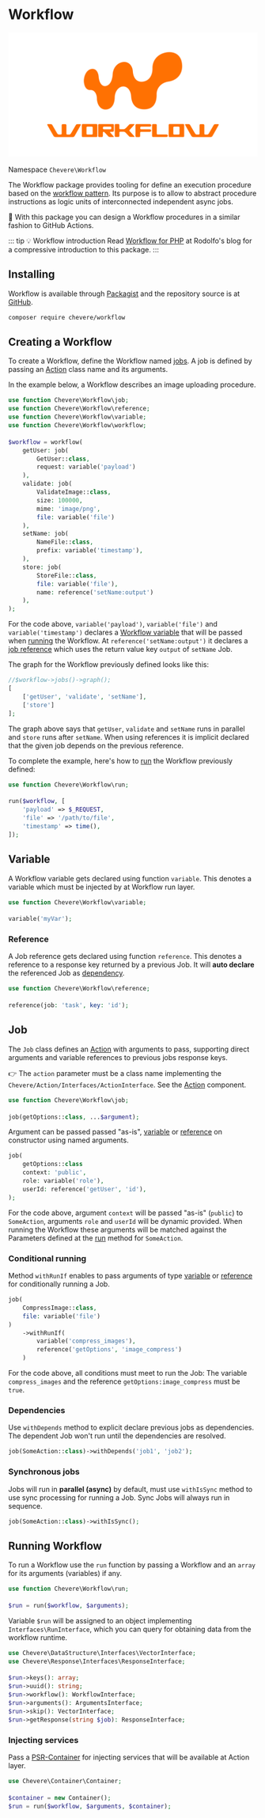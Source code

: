 # Workflow

![Workflow](../src/packages/workflow/workflow-logo.svg)

Namespace `Chevere\Workflow`

The Workflow package provides tooling for define an execution procedure based on the [workflow pattern](https://en.wikipedia.org/wiki/Workflow_pattern). Its purpose is to allow to abstract procedure instructions as logic units of interconnected independent async jobs.

👏 With this package you can design a Workflow procedures in a similar fashion to GitHub Actions.

::: tip 💡 Workflow introduction
 Read [Workflow for PHP](https://rodolfoberrios.com/2022/04/09/workflow-php/) at Rodolfo's blog for a compressive introduction to this package.
:::

## Installing

Workflow is available through [Packagist](https://packagist.org/packages/chevere/workflow) and the repository source is at [GitHub](https://github.com/chevere/workflow).

```sh
composer require chevere/workflow
```

## Creating a Workflow

To create a Workflow, define the Workflow named [jobs](#job). A job is defined by passing an [Action](../library/action.md) class name and its arguments.

In the example below, a Workflow describes an image uploading procedure.

```php
use function Chevere\Workflow\job;
use function Chevere\Workflow\reference;
use function Chevere\Workflow\variable;
use function Chevere\Workflow\workflow;

$workflow = workflow(
    getUser: job(
        GetUser::class,
        request: variable('payload')
    ),
    validate: job(
        ValidateImage::class,
        size: 100000,
        mime: 'image/png',
        file: variable('file')
    ),
    setName: job(
        NameFile::class,
        prefix: variable('timestamp'),
    ),
    store: job(
        StoreFile::class,
        file: variable('file'),
        name: reference('setName:output')
    ),
);
```

For the code above, `variable('payload')`, `variable('file')` and `variable('timestamp')` declares a [Workflow variable](#variable) that will be passed when [running](#running-workflow) the Workflow. At `reference('setName:output')` it declares a [job reference](#reference) which uses the return value key `output` of `setName` Job.

The graph for the Workflow previously defined looks like this:

```php
//$workflow->jobs()->graph();
[
    ['getUser', 'validate', 'setName'],
    ['store']
];
```

The graph above says that `getUser`, `validate` and `setName` runs in parallel and `store` runs after `setName`. When using references it is implicit declared that the given job depends on the previous reference.

To complete the example, here's how to [run](#running-workflow) the Workflow previously defined:

```php
use function Chevere\Workflow\run;

run($workflow, [
    'payload' => $_REQUEST,
    'file' => '/path/to/file',
    'timestamp' => time(),
]);
```

## Variable

A Workflow variable gets declared using function `variable`. This denotes a variable which must be injected by at Workflow run layer.

```php
use function Chevere\Workflow\variable;

variable('myVar');
```

### Reference

A Job reference gets declared using function `reference`. This denotes a reference to a response key returned by a previous Job. It will **auto declare** the referenced Job as [dependency](#dependencies).

```php
use function Chevere\Workflow\reference;

reference(job: 'task', key: 'id');
```

## Job

The `Job` class defines an [Action](../library/action.md) with arguments to pass, supporting direct arguments and variable references to previous jobs response keys.

👉 The `action` parameter must be a class name implementing the `Chevere/Action/Interfaces/ActionInterface`. See the [Action](../library/action.md) component.

```php
use function Chevere\Workflow\job;

job(getOptions::class, ...$argument);
```

Argument can be passed passed "as-is", [variable](#variable) or [reference](#reference) on constructor using named arguments.

```php
job(
    getOptions::class
    context: 'public',
    role: variable('role'),
    userId: reference('getUser', 'id'),
);
```

For the code above, argument `context` will be passed "as-is" (`public`) to `SomeAction`, arguments `role` and `userId` will be dynamic provided. When running the Workflow these arguments will be matched against the Parameters defined at the [run](../library/action.md#run) method for `SomeAction`.

### Conditional running

Method `withRunIf` enables to pass arguments of type [variable](#variable) or [reference](#reference) for conditionally running a Job.

```php
job(
    CompressImage::class,
    file: variable('file')
)
    ->withRunIf(
        variable('compress_images'),
        reference('getOptions', 'image_compress')
    )
```

For the code above, all conditions must meet to run the Job: The variable `compress_images` and the reference `getOptions:image_compress` must be `true`.

### Dependencies

Use `withDepends` method to explicit declare previous jobs as dependencies. The dependent Job won't run until the dependencies are resolved.

```php
job(SomeAction::class)->withDepends('job1', 'job2');
```

### Synchronous jobs

Jobs will run in **parallel (async)** by default, must use `withIsSync` method to use sync processing for running a Job. Sync Jobs will always run in sequence.

```php
job(SomeAction::class)->withIsSync();
```

## Running Workflow

To run a Workflow use the `run` function by passing a Workflow and an `array` for its arguments (variables) if any.

```php
use function Chevere\Workflow\run;

$run = run($workflow, $arguments);
```

Variable `$run` will be assigned to an object implementing `Interfaces\RunInterface`, which you can query for obtaining data from the workflow runtime.

```php
use Chevere\DataStructure\Interfaces\VectorInterface;
use Chevere\Response\Interfaces\ResponseInterface;

$run->keys(): array;
$run->uuid(): string;
$run->workflow(): WorkflowInterface;
$run->arguments(): ArgumentsInterface;
$run->skip(): VectorInterface;
$run->getResponse(string $job): ResponseInterface;
```

### Injecting services

Pass a [PSR-Container](../library/action.md#container) for injecting services that will be available at Action layer.

```php
use Chevere\Container\Container;

$container = new Container();
$run = run($workflow, $arguments, $container);
```
